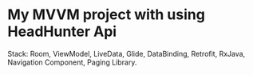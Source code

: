 # My MVVM project with using HeadHunter Api

Stack:
Room,
ViewModel,
LiveData,
Glide, 
DataBinding,
Retrofit,
RxJava, 
Navigation Component, 
Paging Library.
